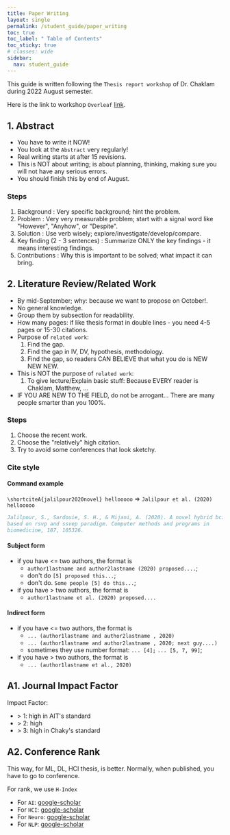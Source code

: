 ```yaml
---
title: Paper Writing
layout: single
permalink: /student_guide/paper_writing
toc: true
toc_label: " Table of Contents"
toc_sticky: true
# classes: wide
sidebar:
  nav: student_guide
---
```


This guide is written following the `Thesis report workshop` of Dr. Chaklam during 2022 August semester.

Here is the link to workshop `Overleaf` [link](https://www.overleaf.com/project/630430e80aea50797a5b4fbe).

## 1. Abstract

- You have to write it NOW!
- You look at the `Abstract` very regularly!
- Real writing starts at after 15 revisions.
- This is NOT about writing; is about planning, thinking, making sure you will not have any serious errors.
- You should finish this by end of August.

### Steps

1. Background
  : Very specific background; hint the problem.
2. Problem
  : Very very measurable problem; start with a signal word like "However", "Anyhow", or "Despite".
3. Solution
  : Use verb wisely; explore/investigate/develop/compare.
4. Key finding (2 - 3 sentences)
  : Summarize ONLY the key findings - it means interesting findings.
5. Contributions
  : Why this is important to be solved; what impact it can bring.

## 2. Literature Review/Related Work

- By mid-September; why: because we want to propose on October!.
- No general knowledge.
- Group them by subsection for readability.
- How many pages: if like thesis format in double lines - you need 4-5 pages or 15-30 citations.
- Purpose of `related work`:
  1. Find the gap.
  2. Find the gap in IV, DV, hypothesis, methodology.
  3. Find the gap, so readers CAN BELIEVE that what you do is NEW NEW NEW.
- This is NOT the purpose of `related work`:
  1. To give lecture/Explain basic stuff: Because EVERY reader is Chaklam, Matthew, ...
- IF YOU ARE NEW TO THE FIELD, do not be arrogant... There are many people smarter than you 100%.

### Steps

1. Choose the recent work.
2. Choose the "relatively" high citation. 
3. Try to avoid some conferences that look sketchy.

### Cite style

#### Command example
`\shortciteA{jalilpour2020novel} hellooooo` => `Jalilpour et al. (2020) hellooooo`

```bib
Jalilpour, S., Sardouie, S. H., & Mijani, A. (2020). A novel hybrid bci speller
based on rsvp and ssvep paradigm. Computer methods and programs in
biomedicine, 187, 105326.
```

#### Subject form
- if you have <= two authors, the format is 
  - `author1lastname and author2lastname (2020) proposed....`; 
  - don't do `[5] proposed this...`; 
  - don't do.  `Some people [5] do this...`;  
- if you have > two authors, the format is 
  - `author1lastname et al. (2020) proposed....`

#### Indirect form
- if you have <= two authors, the format is 
  - `... (author1lastname and author2lastname , 2020)` 
  - `... (author1lastname and author2lastname , 2020; next guy....)` 
  - sometimes they use number format: `... [4];` `... [5, 7, 99]`;
- if you have > two authors, the format is 
  - `... (author1lastname et al., 2020)`


## A1. Journal Impact Factor

Impact Factor:
- \> 1: high in AIT's standard
- \> 2: high
- \> 3: high in Chaky's standard

## A2. Conference Rank

This way, for ML, DL, HCI thesis, is better. Normally, when published, you have to go to conference.

For rank, we use `H-Index`
- For `AI`: [google-scholar](https://scholar.google.es/citations?view_op=top_venues&hl=en&vq=eng_artificialintelligence)
- For `HCI`: [google-scholar](https://scholar.google.com/citations?view_op=top_venues&hl=de&vq=eng_humancomputerinteraction)
- For `Neuro`: [google-scholar](https://scholar.google.com/citations?view_op=top_venues&hl=en&vq=med_neurology)
- For `NLP`: [google-scholar](https://scholar.google.co.th/citations?view_op=top_venues&hl=en&vq=eng_computationallinguistics)